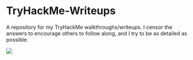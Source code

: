 # TryHackMe-Writeups
A repository for my TryHackMe walkthroughs/writeups. I censor the answers to encourage others to follow along, and I try to be as detailed as possible.

<img src="https://tryhackme-badges.s3.amazonaws.com/PhotonFlash.png" />
